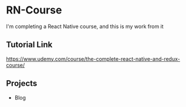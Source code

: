 # RN-Course
I'm completing a React Native course, and this is my work from it
## Tutorial Link
https://www.udemy.com/course/the-complete-react-native-and-redux-course/
## Projects
- Blog
